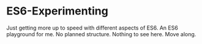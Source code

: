 # ES6-Experimenting
Just getting more up to speed with different aspects of ES6.  An ES6 playground for me.  No planned structure. Nothing to see here. Move along.
